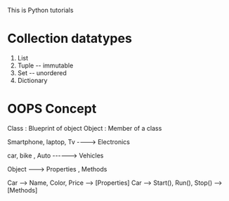 This is Python tutorials

# Collection datatypes
 1) List
 2) Tuple -- immutable
 3) Set  -- unordered
 4) Dictionary



# OOPS Concept

Class : Blueprint of object
Object : Member of a class

Smartphone, laptop, Tv ----> Electronics

car, bike , Auto ------> Vehicles



Object ---> Properties , Methods

Car --> Name, Color, Price --> [Properties]
Car --> Start(), Run(), Stop() -->  [Methods]


